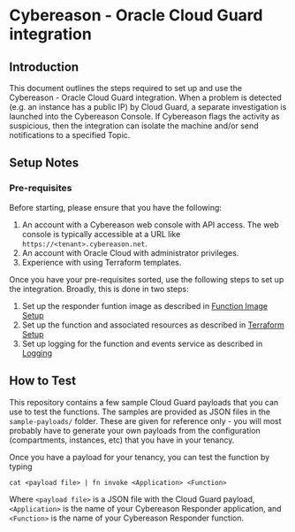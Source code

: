 # Cybereason - Oracle Cloud Guard integration

## Introduction

This document outlines the steps required to set up and use the Cybereason - Oracle Cloud Guard integration. When a problem is detected (e.g. an instance has a public IP) by Cloud Guard, a separate investigation is launched into the Cybereason Console. If Cybereason flags the activity as suspicious, then the integration can isolate the machine and/or send notifications to a specified Topic.

## Setup Notes
### Pre-requisites
Before starting, please ensure that you have the following:
1. An account with a Cybereason web console with API access. The web console is typically accessible at a URL like `https://<tenant>.cybereason.net`.
1. An account with Oracle Cloud with administrator privileges.
1. Experience with using Terraform templates.

Once you have your pre-requisites sorted, use the following steps to set up the integration. Broadly, this is done in two steps:
1. Set up the responder funtion image as described in [Function Image Setup](installation-guide/FUNCTION.md)
1. Set up the function and associated resources as described in [Terraform Setup](installation-guide/TERRAFORM.md)
1. Set up logging for the function and events service as described in [Logging](installation-guide/LOGGING.md)

## How to Test
This repository contains a few sample Cloud Guard payloads that you can use to test the functions. The samples are provided as JSON files in the `sample-payloads/` folder. These are given for reference only - you will most probably have to generate your own payloads from the configuration (compartments, instances, etc) that you have in your tenancy.

Once you have a payload for your tenancy, you can test the function by typing
```
cat <payload file> | fn invoke <Application> <Function>
```
Where `<payload file>` is a JSON file with the Cloud Guard payload, `<Application>` is the name of your Cybereason Responder application, and `<Function>` is the name of your Cybereason Responder function.
